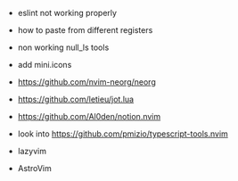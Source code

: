 - eslint not working properly
- how to paste from different registers
- non working null_ls tools
- add mini.icons
- https://github.com/nvim-neorg/neorg
- https://github.com/letieu/jot.lua

- https://github.com/Al0den/notion.nvim
- look into https://github.com/pmizio/typescript-tools.nvim
- lazyvim
- AstroVim
